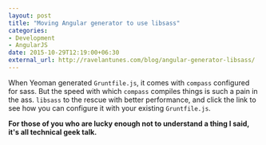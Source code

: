 ```yaml
---
layout: post
title: "Moving Angular generator to use libsass"
categories:
- Development
- AngularJS
date: 2015-10-29T12:19:00+06:30
external_url: http://ravelantunes.com/blog/angular-generator-libsass/
---
```


When Yeoman generated `Gruntfile.js`, it comes with `compass` configured for sass. But the speed with which `compass` compiles things is such a pain in the ass. `libsass` to the rescue with better performance, and click the link to see how you can configure it with your existing `Gruntfile.js`.

**For those of you who are lucky enough not to understand a thing I said, it's all technical geek talk.**